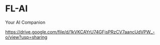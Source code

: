 # FL-AI
Your AI Companion


https://drive.google.com/file/d/1kVKCAYrU74GFjsPRzCV7aancUdVPW_-o/view?usp=sharing
